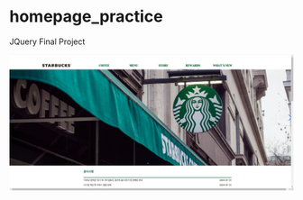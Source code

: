 # homepage_practice
JQuery Final Project

<!--![Main Image](homepage_main.PNG)-->
<img src="homepage_main.PNG" alt="Main Image" width="760"/>
